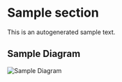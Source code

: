 # Sample section

This is an autogenerated sample text.

## Sample Diagram

![Sample Diagram](/mkdocs-material-template/docs/drawio-assets/sample-diagram-Page-1.png)

